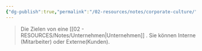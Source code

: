 ```yaml
---
{"dg-publish":true,"permalink":"/02-resources/notes/corporate-culture/","tags":["LF08"],"updated":"2024-08-02T05:25:38.000+02:00"}
---
```


> Die Zielen von eine [[02 - RESOURCES/Notes/Unternehmen\|Unternehmen]] .
> Sie können Interne (Mitarbeiter) oder Externe(Kunden).


